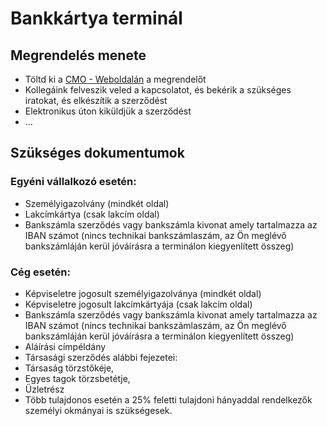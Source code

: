 # Bankkártya terminál

## Megrendelés menete
+ Töltd ki a [CMO - Weboldalán](https://cmo.hu) a megrendelőt
+ Kollegáink felveszik veled a kapcsolatot, és bekérik a szükséges iratokat, és elkészítik a szerződést
+ Elektronikus úton kiküldjük a szerződést
+ ...

## Szükséges dokumentumok
### Egyéni vállalkozó esetén:
+ Személyigazolvány (mindkét oldal)
+ Lakcímkártya (csak lakcím oldal) 
+ Bankszámla szerződés vagy bankszámla kivonat amely tartalmazza az IBAN számot (nincs technikai bankszámlaszám, az Ön meglévő bankszámláján kerül jóváírásra a terminálon kiegyenlített összeg) 

### Cég esetén:
+ Képviseletre jogosult személyigazolványa (mindkét oldal) 
+ Képviseletre jogosult lakcímkártyája (csak lakcím oldal) 
+ Bankszámla szerződés vagy bankszámla kivonat amely tartalmazza az IBAN számot (nincs technikai bankszámlaszám, az Ön meglévő bankszámláján kerül jóváírásra a terminálon kiegyenlített összeg) 
+ Aláírási címpéldány 
+ Társasági szerződés alábbi fejezetei: 
 + Társaság törzstőkéje, 
 + Egyes tagok törzsbetétje, 
 + Üzletrész  
+ Több tulajdonos esetén a 25% feletti tulajdoni hányaddal rendelkezők személyi okmányai is szükségesek. 


